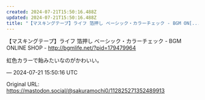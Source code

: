 ```yaml
---
created: 2024-07-21T15:50:16.488Z
updated: 2024-07-21T15:50:16.488Z
title: "【マスキングテープ】ライフ 箔押し ベーシック・カラーチェック - BGM ON[...]"
---
```


<p>【マスキングテープ】ライフ 箔押し ベーシック・カラーチェック - BGM ONLINE SHOP - <a href="http://bgmlife.net/?pid=179479964" target="_blank" rel="nofollow noopener" translate="no"><span class="invisible">http://</span><span class="">bgmlife.net/?pid=179479964</span><span class="invisible"></span></a></p><p>虹色カラーで飴みたいなのがかわいい。</p>

&mdash; 2024-07-21 15:50:16 UTC

Original URL: https://mastodon.social/@sakuramochi0/112825271352489913
